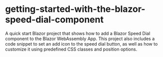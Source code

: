 # getting-started-with-the-blazor-speed-dial-component
A quick start Blazor project that shows how to add a Blazor Speed Dial component to the Blazor WebAssembly App. This project also includes a code snippet to set an add icon to the speed dial button, as well as how to customize it using predefined CSS classes and position options.
